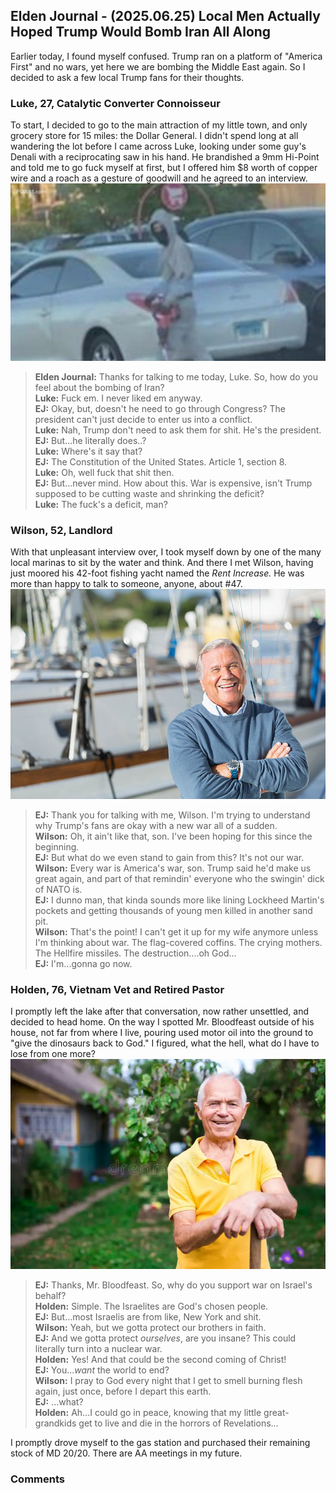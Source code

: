 ## Elden Journal - (2025.06.25) Local Men Actually Hoped Trump Would Bomb Iran All Along
Earlier today, I found myself confused. Trump ran on a platform of "America
First" and no wars, yet here we are bombing the Middle East again. So I decided
to ask a few local Trump fans for their thoughts.

### Luke, 27, Catalytic Converter Connoisseur
To start, I decided to go to the main attraction of my little town, and only
grocery store for 15 miles: the Dollar General. I didn't spend long at all
wandering the lot before I came across Luke, looking under some guy's Denali
with a reciprocating saw in his hand. He brandished a 9mm Hi-Point and told me
to go fuck myself at first, but I offered him $8 worth of copper wire and a
roach as a gesture of goodwill and he agreed to an interview.
![Luke](/img/stock/cc-thief.jpg)
>**Elden Journal:** Thanks for talking to me today, Luke. So, how do you feel
about the bombing of Iran? </br>
**Luke:** Fuck em. I never liked em anyway. </br>
**EJ:** Okay, but, doesn't he need to go through Congress? The president can't
just decide to enter us into a conflict. </br>
**Luke:** Nah, Trump don't need to ask them for shit. He's the president. </br>
**EJ:** But...he literally does..? </br>
**Luke:** Where's it say that? </br>
**EJ:** The Constitution of the United States. Article 1, section 8. </br>
**Luke:** Oh, well fuck that shit then. </br>
**EJ:** But...never mind. How about this. War is expensive, isn't Trump
supposed to be cutting waste and shrinking the deficit? </br>
**Luke:** The fuck's a deficit, man? </br>

### Wilson, 52, Landlord
With that unpleasant interview over, I took myself down by one of the many
local marinas to sit by the water and think. And there I met Wilson, having
just moored his 42-foot fishing yacht named the *Rent Increase.* He was more
than happy to talk to someone, anyone, about #47.
![Wilson](/img/stock/old-guy-yacht.jpg)
>**EJ:** Thank you for talking with me, Wilson. I'm trying to understand why
Trump's fans are okay with a new war all of a sudden. </br>
**Wilson:** Oh, it ain't like that, son. I've been hoping for this since the
beginning. </br>
**EJ:** But what do we even stand to gain from this? It's not our war. </br>
**Wilson:** Every war is America's war, son. Trump said he'd make us great
again, and part of that remindin' everyone who the swingin' dick of NATO is. </br>
**EJ:** I dunno man, that kinda sounds more like lining Lockheed Martin's
pockets and getting thousands of young men killed in another sand pit. </br>
**Wilson:** That's the point! I can't get it up for my wife anymore unless I'm
thinking about war. The flag-covered coffins. The crying mothers. The Hellfire
missiles. The destruction....oh God... </br>
**EJ:** I'm...gonna go now.

### Holden, 76, Vietnam Vet and Retired Pastor
I promptly left the lake after that conversation, now rather unsettled, and
decided to head home. On the way I spotted Mr. Bloodfeast outside of his house,
not far from where I live, pouring used motor oil into the ground to "give the
dinosaurs back to God." I figured, what the hell, what do I have to lose from
one more?
![Holden](/img/stock/old-guy-outside.jpg)
>**EJ:** Thanks, Mr. Bloodfeast. So, why do you support war on Israel's behalf? </br>
**Holden:** Simple. The Israelites are God's chosen people. </br>
**EJ:** But...most Israelis are from like, New York and shit. </br>
**Wilson:** Yeah, but we gotta protect our brothers in faith. </br>
**EJ:** And we gotta protect *ourselves*, are you insane? This could literally
turn into a nuclear war. </br>
**Holden:** Yes! And that could be the second coming of Christ! </br>
**EJ:** You...*want* the world to end? </br>
**Wilson:** I pray to God every night that I get to smell burning flesh again,
just once, before I depart this earth. </br>
**EJ:** ...what? </br>
**Holden:** Ah...I could go in peace, knowing that my little great-grandkids
get to live and die in the horrors of Revelations...

I promptly drove myself to the gas station and purchased their remaining stock
of MD 20/20. There are AA meetings in my future.

### Comments
